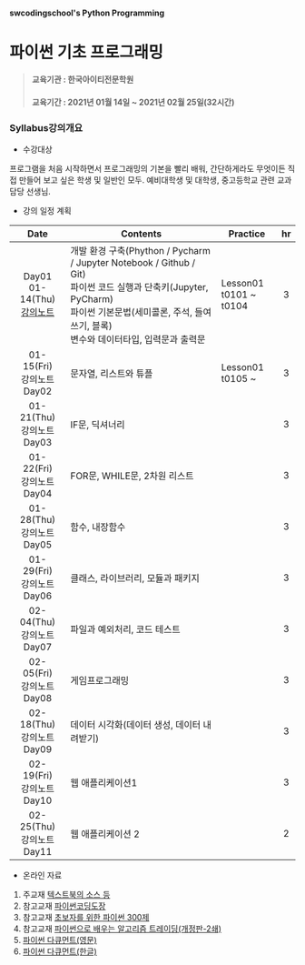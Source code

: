 #### swcodingschool's Python Programming 

# 파이썬 기초 프로그래밍 

> #### 교육기관 : 한국아이티전문학원
> #### 교육기간 : 2021년 01월   14일 ~ 2021년 02월 25일(32시간)
> 

### Syllabus강의개요

- 수강대상

프로그램을 처음 시작하면서 프로그래밍의 기본을 빨리 배워, 간단하게라도 무엇이든 직접 만들어 보고 싶은 학생 및 일반인 모두.
예비대학생 및 대학생, 중고등학교 관련 교과 담당 선생님.

- 강의 일정 계획

|              Date              | Contents                                                     | Practice                    |  hr  |
| :----------------------------: | ------------------------------------------------------------ | --------------------------- | :--: |
| Day01<br />01-14(Thu)<br />[강의노트](https://github.com/swcodingschool/learnPython/blob/main/LectureNote/day01.ipynb)  | 개발 환경 구축(Phython / Pycharm / Jupyter Notebook / Github / Git)<br />파이썬 코드 실행과 단축키(Jupyter, PyCharm)<br />파이썬 기본문법(세미콜론, 주석, 들여쓰기, 블록)<br />변수와 데이터타입, 입력문과 출력문 | Lesson01<br />t0101 ~ t0104 |  3   |
| 01-15(Fri)<br />강의노트 Day02 | 문자열, 리스트와 튜플                                        | Lesson01<br />t0105 ~       |  3   |
| 01-21(Thu)<br />강의노트 Day03 | IF문, 딕셔너리                                               |                             |  3   |
| 01-22(Fri)<br />강의노트 Day04 | FOR문, WHILE문, 2차원 리스트                                 |                             |  3   |
| 01-28(Thu)<br />강의노트 Day05 | 함수, 내장함수                                               |                             |  3   |
| 01-29(Fri)<br />강의노트 Day06 | 클래스, 라이브러리, 모듈과 패키지                            |                             |  3   |
| 02-04(Thu)<br />강의노트 Day07 | 파일과 예외처리, 코드 테스트                                 |                             |  3   |
| 02-05(Fri)<br />강의노트 Day08 | 게임프로그래밍                                               |                             |  3   |
| 02-18(Thu)<br />강의노트 Day09 | 데이터 시각화(데이터 생성, 데이터 내려받기)                  |                             |  3   |
| 02-19(Fri)<br />강의노트 Day10 | 웹 애플리케이션1                                             |                             |  3   |
| 02-25(Thu)<br />강의노트 Day11 | 웹 애플리케이션 2                                            |                             |  2   |

- 온라인 자료

1. 주교재 [텍스트북의 소스 등](https://github.com/swcodingschool/learnPython/tree/main/txtBook2ed)  
2. 참고교재 [파이썬코딩도장](https://dojang.io/course/view.php?id=7)
3. 참고교재 [초보자를 위한 파이썬 300제](https://wikidocs.net/book/922)
4. 참고교재 [파이썬으로 배우는 알고리즘 트레이딩(개정판-2쇄)](https://wikidocs.net/book/110)
5. [파이썬 다큐먼트(영문)](https://docs.python.org/3/) 
6. [파이썬 다큐먼트(한글)](https://docs.python.org/ko/3.9/contents.html)



